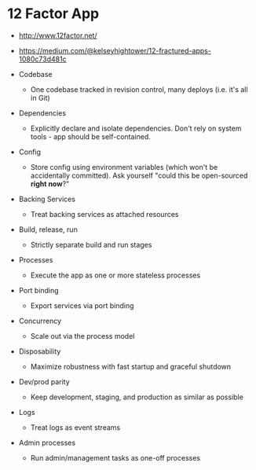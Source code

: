 # 12 Factor App

* <http://www.12factor.net/>
* https://medium.com/@kelseyhightower/12-fractured-apps-1080c73d481c

* Codebase
	* One codebase tracked in revision control, many deploys (i.e. it's all in Git)
* Dependencies
	* Explicitly declare and isolate dependencies. Don't rely on system tools - app should be self-contained.
* Config
	* Store config using environment variables (which won't be accidentally committed). Ask yourself "could this be open-sourced **right now**?"
* Backing Services
	* Treat backing services as attached resources
* Build, release, run
	* Strictly separate build and run stages
* Processes
	* Execute the app as one or more stateless processes
* Port binding
	* Export services via port binding
* Concurrency
	* Scale out via the process model
* Disposability
	* Maximize robustness with fast startup and graceful shutdown
* Dev/prod parity
	* Keep development, staging, and production as similar as possible
* Logs
	* Treat logs as event streams
* Admin processes
	* Run admin/management tasks as one-off processes


